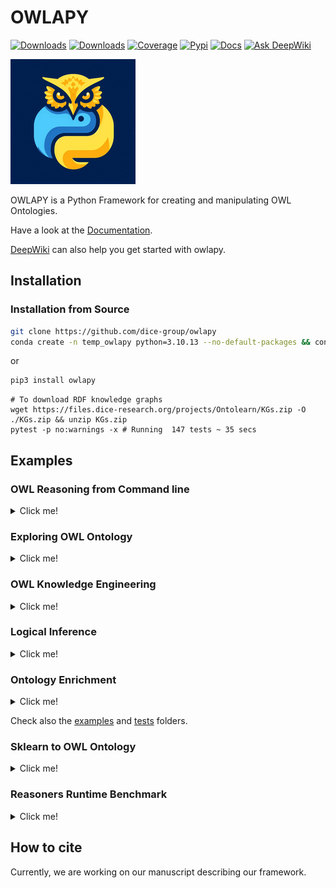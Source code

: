 # OWLAPY
[![Downloads](https://static.pepy.tech/badge/owlapy)](https://pepy.tech/project/owlapy)
[![Downloads](https://img.shields.io/pypi/dm/owlapy)](https://pypi.org/project/owlapy/)
[![Coverage](https://img.shields.io/badge/coverage-78%25-green)](https://dice-group.github.io/owlapy/usage/further_resources.html#coverage-report)
[![Pypi](https://img.shields.io/badge/pypi-1.5.1-blue)](https://pypi.org/project/owlapy/1.5.1/)
[![Docs](https://img.shields.io/badge/documentation-1.5.1-yellow)](https://dice-group.github.io/owlapy/usage/main.html)
[![Ask DeepWiki](https://deepwiki.com/badge.svg)](https://deepwiki.com/dice-group/owlapy)

![OWLAPY](docs/_static/images/owlapy_logo.png)

OWLAPY is a Python Framework for creating and manipulating OWL Ontologies.

Have a look at the [Documentation](https://dice-group.github.io/owlapy/).

[DeepWiki](https://deepwiki.com/dice-group/owlapy) can also help you get started with owlapy.

## Installation

### Installation from Source
``` bash
git clone https://github.com/dice-group/owlapy
conda create -n temp_owlapy python=3.10.13 --no-default-packages && conda activate temp_owlapy && pip3 install -e .
```
or
```bash
pip3 install owlapy
```
```shell
# To download RDF knowledge graphs
wget https://files.dice-research.org/projects/Ontolearn/KGs.zip -O ./KGs.zip && unzip KGs.zip
pytest -p no:warnings -x # Running  147 tests ~ 35 secs
```

## Examples

### OWL Reasoning from Command line

<details><summary> Click me! </summary>

```shell
owlapy --path_ontology "KGs/Family/family-benchmark_rich_background.owl" --inference_types "all" --out_ontology "enriched_family.owl"
```

```--inference_types``` can be specified by selecting one from 

``` 
["InferredClassAssertionAxiomGenerator",
"InferredSubClassAxiomGenerator",
"InferredDisjointClassesAxiomGenerator",
"InferredEquivalentClassAxiomGenerator",
"InferredEquivalentDataPropertiesAxiomGenerator",
"InferredEquivalentObjectPropertyAxiomGenerator",
"InferredInverseObjectPropertiesAxiomGenerator",
"InferredSubDataPropertyAxiomGenerator",
"InferredSubObjectPropertyAxiomGenerator",
"InferredDataPropertyCharacteristicAxiomGenerator",
"InferredObjectPropertyCharacteristicAxiomGenerator"]
```

</details>

### Exploring OWL Ontology

<details><summary> Click me! </summary>

```python
from owlapy.owl_ontology import SyncOntology

ontology_path = "KGs/Family/father.owl"
onto = SyncOntology(ontology_path)

print({owl_class.reminder for owl_class in onto.classes_in_signature()}) 
# {'Thing', 'female', 'male', 'person'}

print({individual.reminder for individual in onto.individuals_in_signature()}) 
# {'michelle', 'stefan', 'martin', 'anna', 'heinz', 'markus'}

print({object_property.reminder for object_property in onto.object_properties_in_signature()})
# {'hasChild'}

for owl_subclass_of_axiom in onto.get_tbox_axioms():
    print(owl_subclass_of_axiom)

# OWLEquivalentClassesAxiom([OWLClass(IRI('http://example.com/father#', 'male')), OWLObjectComplementOf(OWLClass(IRI('http://example.com/father#', 'female')))],[])
# OWLSubClassOfAxiom(sub_class=OWLClass(IRI('http://example.com/father#', 'female')),super_class=OWLClass(IRI('http://example.com/father#', 'person')),annotations=[])
# OWLSubClassOfAxiom(sub_class=OWLClass(IRI('http://example.com/father#', 'male')),super_class=OWLClass(IRI('http://example.com/father#', 'person')),annotations=[])
# OWLSubClassOfAxiom(sub_class=OWLClass(IRI('http://example.com/father#', 'person')),super_class=OWLClass(IRI('http://www.w3.org/2002/07/owl#', 'Thing')),annotations=[])
# OWLObjectPropertyRangeAxiom(OWLObjectProperty(IRI('http://example.com/father#', 'hasChild')),OWLClass(IRI('http://example.com/father#', 'person')),[])
# OWLObjectPropertyDomainAxiom(OWLObjectProperty(IRI('http://example.com/father#', 'hasChild')),OWLClass(IRI('http://example.com/father#', 'person')),[])


for axiom in onto.get_abox_axioms():
    print(axiom)
    
# OWLClassAssertionAxiom(individual=OWLNamedIndividual(IRI('http://example.com/father#', 'anna')),class_expression=OWLClass(IRI('http://example.com/father#', 'female')),annotations=[])
# OWLClassAssertionAxiom(individual=OWLNamedIndividual(IRI('http://example.com/father#', 'michelle')),class_expression=OWLClass(IRI('http://example.com/father#', 'female')),annotations=[])
# OWLClassAssertionAxiom(individual=OWLNamedIndividual(IRI('http://example.com/father#', 'martin')),class_expression=OWLClass(IRI('http://example.com/father#', 'male')),annotations=[])
# OWLClassAssertionAxiom(individual=OWLNamedIndividual(IRI('http://example.com/father#', 'markus')),class_expression=OWLClass(IRI('http://example.com/father#', 'male')),annotations=[])
# OWLClassAssertionAxiom(individual=OWLNamedIndividual(IRI('http://example.com/father#', 'heinz')),class_expression=OWLClass(IRI('http://example.com/father#', 'male')),annotations=[])
# OWLClassAssertionAxiom(individual=OWLNamedIndividual(IRI('http://example.com/father#', 'stefan')),class_expression=OWLClass(IRI('http://example.com/father#', 'male')),annotations=[])
# OWLObjectPropertyAssertionAxiom(subject=OWLNamedIndividual(IRI('http://example.com/father#', 'markus')),property_=OWLObjectProperty(IRI('http://example.com/father#', 'hasChild')),object_=OWLNamedIndividual(IRI('http://example.com/father#', 'anna')),annotations=[])
# OWLObjectPropertyAssertionAxiom(subject=OWLNamedIndividual(IRI('http://example.com/father#', 'martin')),property_=OWLObjectProperty(IRI('http://example.com/father#', 'hasChild')),object_=OWLNamedIndividual(IRI('http://example.com/father#', 'heinz')),annotations=[])
# OWLObjectPropertyAssertionAxiom(subject=OWLNamedIndividual(IRI('http://example.com/father#', 'stefan')),property_=OWLObjectProperty(IRI('http://example.com/father#', 'hasChild')),object_=OWLNamedIndividual(IRI('http://example.com/father#', 'markus')),annotations=[])
# OWLObjectPropertyAssertionAxiom(subject=OWLNamedIndividual(IRI('http://example.com/father#', 'anna')),property_=OWLObjectProperty(IRI('http://example.com/father#', 'hasChild')),object_=OWLNamedIndividual(IRI('http://example.com/father#', 'heinz')),annotations=[])

```

</details>

### OWL Knowledge Engineering

<details><summary> Click me! </summary>

```python
from owlapy.class_expression import OWLClass, OWLObjectIntersectionOf, OWLObjectSomeValuesFrom
from owlapy.owl_property import OWLObjectProperty
from owlapy import owl_expression_to_sparql, owl_expression_to_dl
from owlapy.owl_axiom import OWLDeclarationAxiom, OWLClassAssertionAxiom
from owlapy.owl_individual import OWLNamedIndividual
from owlapy.util_owl_static_funcs import create_ontology
# Using owl classes to create a complex class expression
male = OWLClass("http://example.com/society#male")
hasChild = OWLObjectProperty("http://example.com/society#hasChild")
hasChild_male = OWLObjectSomeValuesFrom(hasChild, male)
teacher = OWLClass("http://example.com/society#teacher")
teacher_that_hasChild_male = OWLObjectIntersectionOf([hasChild_male, teacher])

# You can render and print owl class expressions in Description Logics syntax or convert it to SPARQL for example.
print(owl_expression_to_dl(teacher_that_hasChild_male)) # (∃ hasChild.male) ⊓ teacher
print(owl_expression_to_sparql(teacher_that_hasChild_male)) #  SELECT DISTINCT ?x WHERE {  ?x <http://example.com/society#hasChild> ?s_1 . ?s_1 a <http://example.com/society#male> . ?x a <http://example.com/society#teacher> .  } }

# Create an ontology
ontology = create_ontology("file:/example_ontology.owl",with_owlapi=False)
john = OWLNamedIndividual("http://example.com/society#john")
male_declaration_axiom = OWLDeclarationAxiom(male)
hasChild_declaration_axiom = OWLDeclarationAxiom(hasChild)
john_declaration_axiom = OWLDeclarationAxiom(john)
john_a_male_assertion_axiom = OWLClassAssertionAxiom(john, male)
ontology.add_axiom([male_declaration_axiom, hasChild_declaration_axiom, john_declaration_axiom, john_a_male_assertion_axiom])
ontology.save(inplace=True)
```

Every OWL object that can be used to classify individuals, is considered a class expression and 
inherits from [OWLClassExpression](https://dice-group.github.io/owlapy/autoapi/owlapy/class_expression/class_expression/index.html#owlapy.class_expression.class_expression.OWLClassExpression) 
class. In the above examples we have introduced 3 types of class expressions: 
- [OWLClass](https://dice-group.github.io/owlapy/autoapi/owlapy/class_expression/owl_class/index.html#owlapy.class_expression.owl_class.OWLClass), 
- [OWLObjectSomeValuesFrom](https://dice-group.github.io/owlapy/autoapi/owlapy/class_expression/restriction/index.html#owlapy.class_expression.restriction.OWLObjectSomeValuesFrom)
- [OWLObjectIntersectionOf](https://dice-group.github.io/owlapy/autoapi/owlapy/class_expression/nary_boolean_expression/index.html#owlapy.class_expression.nary_boolean_expression.OWLObjectIntersectionOf).

Like we showed in this example, you can create all kinds of class expressions using the 
OWL objects in [owlapy api](https://dice-group.github.io/owlapy/autoapi/owlapy/index.html).

</details>

### Logical Inference

<details><summary> Click me! </summary>

```python
from owlapy.owl_reasoner import SyncReasoner
from owlapy.static_funcs import stopJVM
from owlapy.owl_ontology import Ontology

ontology_path = "KGs/Family/family-benchmark_rich_background.owl"
# Available OWL Reasoners: 'HermiT', 'Pellet', 'JFact', 'Openllet'
sync_reasoner = SyncReasoner(ontology = ontology_path, reasoner="Pellet")
onto = Ontology(ontology_path)
# Iterate over defined owl Classes in the signature
for i in onto.classes_in_signature():
    # Performing type inference with Pellet
    instances=sync_reasoner.instances(i,direct=False)
    print(f"Class:{i}\t Num instances:{len(instances)}")
stopJVM()
```

</details>

### Ontology Enrichment

<details><summary> Click me! </summary>

An Ontology can be enriched by inferring many different axioms.
```python
from owlapy.owl_reasoner import SyncReasoner
from owlapy.static_funcs import stopJVM

sync_reasoner = SyncReasoner(ontology="KGs/Family/family-benchmark_rich_background.owl", reasoner="Pellet")
# Infer missing class assertions
sync_reasoner.infer_axioms_and_save(output_path="KGs/Family/inferred_family-benchmark_rich_background.ttl",
                       output_format="ttl",
                       inference_types=[
                           "InferredClassAssertionAxiomGenerator",
                           "InferredEquivalentClassAxiomGenerator",
                           "InferredDisjointClassesAxiomGenerator",
                                        "InferredSubClassAxiomGenerator",
                                        "InferredInverseObjectPropertiesAxiomGenerator",
                                        "InferredEquivalentClassAxiomGenerator"])
stopJVM()
```

</details>


Check also the [examples](https://github.com/dice-group/owlapy/tree/develop/examples) and [tests](https://github.com/dice-group/owlapy/tree/develop/tests) folders.

### Sklearn to OWL Ontology

<details><summary> Click me! </summary>

```python
from owlapy.owl_ontology import SyncOntology
from owlapy.util_owl_static_funcs import csv_to_rdf_kg
import pandas as pd
from sklearn.datasets import load_iris
data = load_iris()
df = pd.DataFrame(data.data, columns=data.feature_names)
df.to_csv("iris_dataset.csv", index=False)
path_kg = "iris_kg.owl"
# Construct an RDF Knowledge Graph from a CSV file
csv_to_rdf_kg(path_csv="iris_dataset.csv", path_kg=path_kg, namespace="http://owlapy.com/iris")
onto = SyncOntology(path_kg)
assert len(onto.get_abox_axioms()) == 750

```

</details>

### Reasoners Runtime Benchmark

<details><summary> Click me! </summary>

To generate and print the following tables:

```shell
wget https://files.dice-research.org/projects/Ontolearn/KGs.zip -O ./KGs.zip && unzip KGs.zip

cd examples && python runtime_benchmark_results.py --pretty_print
```

Instance retrieval runtime (in seconds) of each reasoner for different class expressions in **Family** dataset:

| Class Expressions                      |  StructuralReasoner |  HermiT |  Pellet |  Openllet |   JFact |     ELK |  Structural |
|----------------------------------------|--------------------:|--------:|--------:|----------:|--------:|--------:|------------:|
| Person                                 |              0.0007 |  0.0251 |  0.0238 |    0.0128 |  0.1726 |  0.1526 |      0.0748 |
| (¬Parent)                              |              0.0005 |  0.3532 |   0.004 |    0.0032 |  0.0046 |  0.0205 |      0.0015 |
| ∀ hasParent.Father                     |              0.0004 |  0.3108 |  0.0043 |    0.0035 |   0.006 |  0.0038 |       0.001 |
| ∃ hasSibling.Daughter                  |              0.0003 |  0.3176 |   0.005 |    0.0057 |   0.011 |  0.0103 |      0.0008 |
| ∃ hasChild.(¬Parent)                   |              0.0005 |  0.3335 |   0.004 |    0.0042 |  0.0102 |  0.0065 |      0.0013 |
| ≥ 1 married.Male                       |              0.0003 |  0.3129 |  0.1711 |     0.143 |  0.0101 |  0.0035 |       0.001 |
| ≤ 3 hasChild.Person                    |              0.0006 |  0.3114 |   0.003 |    0.0038 |  0.0044 |  0.0032 |      0.0008 |
| Brother ⊓ Parent                       |              0.0003 |  0.1445 |  0.0039 |    0.0032 |  0.0028 |  0.0112 |      0.0007 |
| Mother ⊔ Father                        |              0.0003 |  0.0502 |  0.0063 |     0.008 |  0.0071 |  0.0167 |      0.0005 |
| ∃ hasParent.{F9M170 ⊔ F9M147 ⊔ F7M128} |              0.0006 |  0.3107 |  0.0152 |     0.033 |  0.0089 |  0.0063 |      0.0017 |

-----------------------------------------------------------------

Instance retrieval runtime (in seconds) of each reasoner for different class expressions in **Carcinogenesis** dataset:

| Class Expressions                           |  StructuralReasoner |     HermiT |    Pellet |  Openllet |    JFact |     ELK |  Structural |
|:--------------------------------------------|--------------------:|-----------:|----------:|----------:|---------:|--------:|------------:|
| Sulfur                                      |              0.0012 |     0.5098 |    0.3415 |    0.3124 |  30.9185 |  1.0194 |      0.0821 |
| Structure                                   |              0.0004 |     0.0542 |     0.067 |    0.0677 |   0.0571 |  0.1922 |      0.0527 |
| ¬Structure                                  |              0.0004 |   225.7262 |    0.2838 |    0.3073 |   0.3142 |  0.0465 |      0.0027 |
| ∀ hasAtom.Atom                              |              0.0004 |     0.2862 |    0.3253 |    0.3112 |   0.3378 |  0.0063 |      0.0010 |
| ∃ hasStructure.Amino                        |              0.0005 |    20.5614 |    0.0586 |    0.1081 |   0.2986 |  0.0343 |      0.0011 |
| ≥ 2 inBond.⊤                                |              0.0003 |   593.4231 |    0.4509 |    0.4633 |   7.8003 |  0.0055 |      0.0007 |
| ≤ 3 hasAtom.⊤                               |              0.0002 |    21.5695 |    0.3497 |    0.3092 |   0.3407 |  0.0035 |      0.0005 |
| Ring_size_4 ⊓ Sulfur                        |              0.0004 |  2932.3817 |    0.0281 |    0.0163 |   0.0187 |  0.0232 |      0.0008 |
| Bond-7 ⊔ Bond-3                             |              0.0003 |   486.6015 |    0.0838 |    0.0654 |     0.05 |  0.1009 |      0.0007 |
| ∃ hasBond.{bond1838 ⊔ bond1879 ⊔ bond1834}  |              0.0006 |    24.3014 |    1.6182 |    1.2811 |   0.3255 |  0.0391 |      0.0012 |
| ∃ isMutagenic.{True}                        |              0.0233 |    26.6729 |     32.31 |   28.9644 |   0.1972 |   0.012 |      0.0006 |
| ∃ charge.xsd:double[> 0.1]                  |              0.0008 |   626.9762 |   752.119 |  750.1382 |   0.2102 |   0.006 |      0.0008 |
| Compound ⊓ ∃ isMutagenic.{True}             |              0.0009 |    21.8479 |   28.4732 |   29.7676 |   0.1918 |  0.0189 |      0.0007 |
| Carbon ⊓ ∃ charge.xsd:double[> 0.1]         |              0.0005 |   245.4081 |  734.3972 |  747.7481 |   0.0998 |  0.0031 |      0.0007 |

</details>


## How to cite
Currently, we are working on our manuscript describing our framework.
